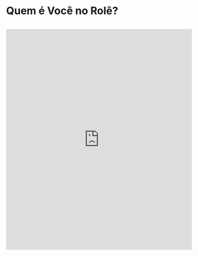 # Quem é Você no Rolê? #

<iframe height="600px" width="800px" allowtransparency="false" allowfullscreen="true" frameborder="0" scrolling="no" style="position:relative; width:100%; margin:1em 0;" src="https://www.qzzr.com/widget/quiz/fi9xdWl6emVzLzIzNDkyNT9zdGF0ZVtwX3VdPWh0dHAlM0ElMkYlMkZlc2NvbGFkZWpvcm5hbGlzbW8ub3JnJTJGaWRlbnRpZGFkZXBhcmNlbGFkYSUyRg"></iframe>


